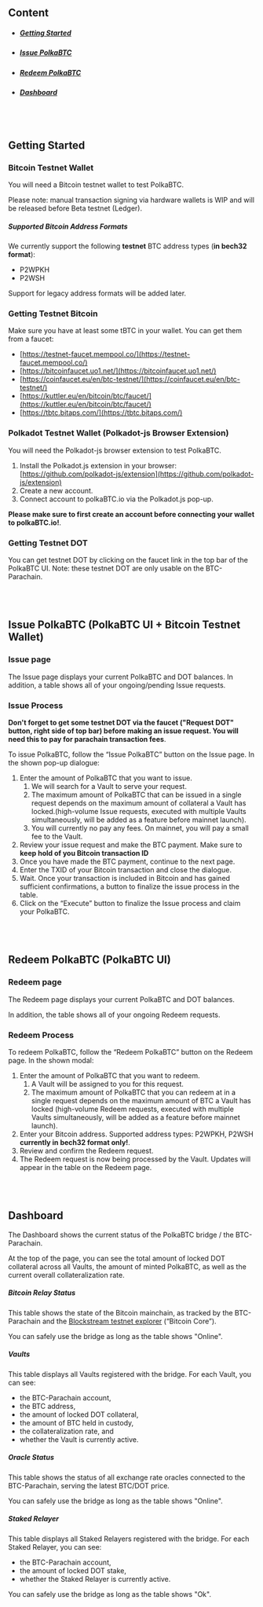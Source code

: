 ## Content
- ##### [Getting Started](#getting-started)
- ##### [Issue PolkaBTC](#issue)
- ##### [Redeem PolkaBTC](#redeem)
- ##### [Dashboard](#dashboard)


<br/>
<br/>
<div id="getting-started"></div>

## Getting Started


### Bitcoin Testnet Wallet

You will need a Bitcoin testnet wallet to test PolkaBTC. 

Please note: manual transaction signing via hardware wallets is WIP and will be released before Beta testnet (Ledger). 

##### Supported Bitcoin Address Formats
We currently support the following **testnet** BTC address types (**in bech32 format**):
- P2WPKH
- P2WSH

Support for legacy address formats will be added later. 

### Getting Testnet Bitcoin

Make sure you have at least some tBTC in your wallet. You can get them from a faucet:



*   [https://testnet-faucet.mempool.co/](https://testnet-faucet.mempool.co/)
*   [https://bitcoinfaucet.uo1.net/](https://bitcoinfaucet.uo1.net/)
*   [https://coinfaucet.eu/en/btc-testnet/](https://coinfaucet.eu/en/btc-testnet/) 
*   [https://kuttler.eu/en/bitcoin/btc/faucet/](https://kuttler.eu/en/bitcoin/btc/faucet/) 
*   [https://tbtc.bitaps.com/](https://tbtc.bitaps.com/) 


### Polkadot Testnet Wallet (Polkadot-js Browser Extension)

You will need the Polkadot-js browser extension to test PolkaBTC. 

1.   Install the Polkadot.js extension in your browser: [https://github.com/polkadot-js/extension](https://github.com/polkadot-js/extension)  
2.   Create a new account. 
3.   Connect account to polkaBTC.io via the Polkadot.js pop-up.

**Please make sure to first create an account before connecting your wallet to polkaBTC.io!**. 


### Getting Testnet DOT

You can get testnet DOT by clicking on the faucet link in the top bar of the PolkaBTC UI. Note: these testnet DOT are only usable on the BTC-Parachain.



<div id="issue"></div>

<br/>
<br/>

## Issue PolkaBTC (PolkaBTC UI + Bitcoin Testnet Wallet)


### Issue page

The Issue page displays your current PolkaBTC and DOT balances. In addition, a table shows all of your ongoing/pending Issue requests. 


### Issue Process

**Don't forget to get some testnet DOT via the faucet ("Request DOT" button, right side of top bar) before making an issue request. You will need this to pay for parachain transaction fees**. 

To issue PolkaBTC, follow the “Issue PolkaBTC” button on the Issue page. In the shown pop-up dialogue:

1. Enter the amount of PolkaBTC that you want to issue. 
    1. We will search for a Vault to serve your request. 
    2. The maximum amount of PolkaBTC that can be issued in a single request depends on the maximum amount of collateral a Vault has locked.(high-volume Issue requests, executed with multiple Vaults simultaneously, will be added as a feature before mainnet launch).
    3. You will currently no pay any fees. On mainnet, you will pay a small fee to the Vault. 
2. Review your issue request and make the BTC payment. Make sure to **keep hold of you Bitcoin transaction ID**
3. Once you have made the BTC payment, continue to the next page.
4. Enter the TXID of your Bitcoin transaction and close the dialogue. 
5. Wait. Once your transaction is included in Bitcoin and has gained sufficient confirmations, a button to finalize the issue process in the table. 
6. Click on the “Execute” button to finalize the Issue process and claim your PolkaBTC. 


<div id="redeem"></div>

<br/>
<br/>

## Redeem PolkaBTC (PolkaBTC UI)


### Redeem page

The Redeem page displays your current PolkaBTC and DOT balances. 

In addition, the table shows all of your ongoing Redeem requests. 


### Redeem Process

To redeem PolkaBTC, follow the “Redeem PolkaBTC” button on the Redeem page. In the shown modal:



1. Enter the amount of PolkaBTC that you want to redeem.
    1. A Vault will be assigned to you for this request. 
    2. The maximum amount of PolkaBTC that you can redeem at in a single request depends on the maximum amount of BTC a Vault has locked (high-volume Redeem requests, executed with multiple Vaults simultaneously, will be added as a feature before mainnet launch).
2. Enter your Bitcoin address. Supported address types: P2WPKH, P2WSH **currently in bech32 format only!**. 
3. Review and confirm the Redeem request.
4. The Redeem request is now being processed by the Vault. Updates will appear in the table on the Redeem page. 



<div id="dashboard"></div>

<br/>
<br/>

## Dashboard

The Dashboard shows the current status of the PolkaBTC bridge / the BTC-Parachain. 

At the top of the page, you can see the total amount of locked DOT collateral across all Vaults, the amount of minted PolkaBTC, as well as the current overall collateralization rate. 


##### Bitcoin Relay Status 

This table shows the state of the Bitcoin mainchain, as tracked by the BTC-Parachain and the [Blockstream testnet explorer](https://blockstream.info/testnet/) (“Bitcoin Core”).

You can safely use the bridge as long as the table shows "Online".


##### Vaults 

This table displays all Vaults registered with the bridge. For each Vault, you can see:



*   the BTC-Parachain account,
*   the BTC address,
*   the amount of locked DOT collateral,
*   the amount of BTC held in custody, 
*   the collateralization rate, and
*   whether the Vault is currently active. 


##### Oracle Status

This table shows the status of all exchange rate oracles connected to the BTC-Parachain, serving the latest BTC/DOT price. 

You can safely use the bridge as long as the table shows "Online".


##### Staked Relayer

This table displays all Staked Relayers registered with the bridge. For each Staked Relayer, you can see:



*   the BTC-Parachain account,
*   the amount of locked DOT stake,
*   whether the Staked Relayer is currently active. 

You can safely use the bridge as long as the table shows "Ok".

